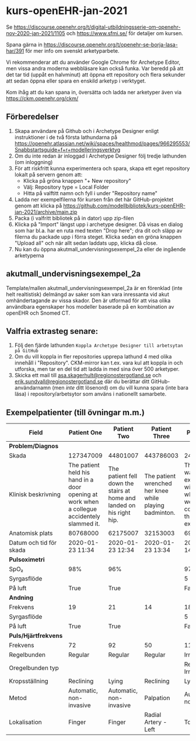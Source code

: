 # kurs-openEHR-jan-2021

Se https://discourse.openehr.org/t/digital-utbildningsserie-om-openehr-nov-2020-jan-2021/1105 och https://www.sfmi.se/ för detaljer om kursen.

Spana gärna in https://discourse.openehr.org/t/openehr-se-borja-lasa-har/391 för mer info om svenskt arketyparbete.

Vi rekommenderar att du använder Google Chrome för Archetype Editor, men vissa andra moderna webbläsare kan också funka. Var beredd på att det tar tid (uppåt en halvminut) att öppna ett repository och flera sekunder att sedan öppna eller spara en enskild arketyp i verktyget.

Kom ihåg att du kan spana in, översätta och ladda ner arketyper även via https://ckm.openehr.org/ckm/

## Förberedelser
1. Skapa användare på Github och i Archetype Designer enligt instruktioner i de två första lathundarna på https://openehr.atlassian.net/wiki/spaces/healthmod/pages/966295553/Snabbstartsguide+f+r+modelleringsverktyg
1. Om du inte redan är inloggad i Archetype Designer följ tredje lathunden (om inloggning)
1. För att riskfritt kunna experimentera och spara, skapa ett eget repository lokalt på servern genom att:
    * Klicka på gröna knappen "+ New repository"
    * Välj: Repository type = Local Folder
    * Hitta på valftitt namn och fyll i under "Repository name"
1. Ladda ner exempelfilerna för kursen från det här GitHub-projektet genom att klicka på https://github.com/modellbibliotek/kurs-openEHR-jan-2021/archive/main.zip
1. Packa (i valfritt bibliotek på in dator) upp zip-filen 
1. Klicka på "Import" längst upp i archetype designer. Då visas en dialog som har bl.a. har en ruta med texten "Drop here"; dra dit och släpp av filerna du packade upp i förra steget. Klicka sedan en gröna knappen "Upload all" och när allt sedan laddats upp, klicka då close.
1. Nu kan du öppna akutmall_undervisningsexempel_2a eller de ingående arketyperna

## akutmall_undervisningsexempel_2a
Template/mallen akutmall_undervisningsexempel_2a är en förenklad (inte helt realtistisk) delmängd av saker som kan vara inressanta vid akut omhändertagande av vissa skador. 
Den är utformad för att visa olika användbara egenskaper hos modeller baserade på en kombination av openEHR och Snomed CT.

## Valfria extrasteg senare:
1. Följ den fjärde lathunden `Koppla Archetype Designer till arbetsytan på GitHub` 
1. Om du vill koppla in fler repositories upprepa lathund 4 med olika innehåll i "Repository". CKM-mirror kan t.ex. vara kul att koppla in och utforska, men tar en del tid att ladda in med sina över 500 arketyper.
1. Skicka ett mail till asa.skagerhult@regionostergotland.se och erik.sundvall@regionostergotland.se där du berättar ditt GitHub-användarnamn (men _inte_ ditt lösenord) om du vill kunna spara (inte bara läsa) i repository/arbetsytor som använs i nationellt samarbete.

## Exempelpatienter (till övningar m.m.)
|Field|Patient One|Patient Two|Patient Three|Patient Four|
|---|---|---|---|---|
|**Problem/Diagnos**|||||
|Skada|127347009|44801007|443786003|242004002|
|Klinisk beskrivning|The patient held his hand in a door opening at work when a collegue accidentely slammed it.|The patient fell down the stairs at home  and landed on his right hip.|The patient wrenched her knee while playing badminton.|The patient was experimenting with a friend when things went out of control and there was an explosion.|
|Anatomisk plats|80768000|62175007|32153003|6921000|
|Datum och tid för skada|2020-01-23 11:34|2020-01-23 12:34|2020-01-23 13:34|2020-01-23 14:34|
|**Pulsoximetri**|||||
|SpO₂|98%|96%||97%|
|Syrgasflöde||||5 l/min|
|På luft|True|True||False|
|**Andning**|||||
|Frekvens|19|21|14|18|
|Syrgasflöde||||5 l/min|
|På luft|True|True||False|
|**Puls/Hjärtfrekvens**|||||
|Frekvens|72|92|50|112|
|Regelbunden|Regular|Regular|Regular|Irregular|
|Oregelbunden typ||||Regularly Irregular|
|Kropsställning|Reclining|Lying|Reclining|Lying|
|Metod|Automatic, non-invasive|Automatic, non-invasive|Palpation|Automatic, non-invasive|
|Lokalisation|Finger|Finger|Radial Artery - Left|Toe|
